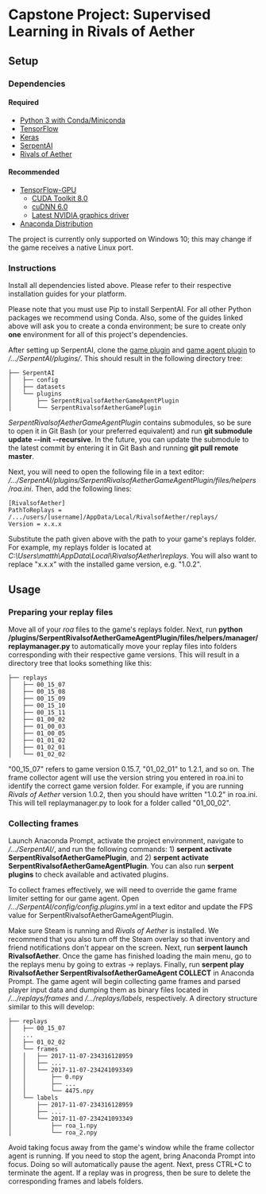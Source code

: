 
<h1>Capstone Project: Supervised Learning in Rivals of Aether </h1>

<h2>Setup</h2>

<h3>Dependencies</h3>

<h4>Required</h4>

- [Python 3 with Conda/Miniconda](https://conda.io/miniconda.html)
- [TensorFlow](https://www.tensorflow.org/install/install_windows#installing_with_anaconda)
- [Keras](https://keras.io/#installation)
- [SerpentAI](https://github.com/SerpentAI/SerpentAI/wiki/Windows-Installation-Guide)
- [Rivals of Aether](http://www.rivalsofaether.com/)

<h4>Recommended</h4>

- [TensorFlow-GPU](https://www.tensorflow.org/install/install_windows#requirements_to_run_tensorflow_with_gpu_support)
  - [CUDA Toolkit 8.0](http://docs.nvidia.com/cuda/cuda-installation-guide-microsoft-windows/)
  - [cuDNN 6.0](https://developer.nvidia.com/cudnn)
  - [Latest NVIDIA graphics driver](http://www.nvidia.com/Download/index.aspx)
- [Anaconda Distribution](https://www.anaconda.com/download/)

The project is currently only supported on Windows 10; this may change if the game receives a native Linux port.
  
<h3>Instructions</h3>

Install all dependencies listed above. Please refer to their respective installation guides for your platform.

Please note that you must use Pip to install SerpentAI. For all other Python packages we recommend using Conda. Also, some of the guides linked above will ask you to create a conda environment; be sure to create only **one** environment for all of this project's dependencies.

After setting up SerpentAI, clone the [game plugin](https://github.com/ContentsMayBeHot/SerpentRivalsofAetherGamePlugin) and [game agent plugin](https://github.com/ContentsMayBeHot/SerpentRivalsofAetherGameAgentPlugin) to _/.../SerpentAI/plugins/_. This should result in the following directory tree:
```
├── SerpentAI
│   ├── config
│   ├── datasets
│   └── plugins
│       ├── SerpentRivalsofAetherGameAgentPlugin
│       └── SerpentRivalsofAetherGamePlugin
```

_SerpentRivalsofAetherGameAgentPlugin_ contains submodules, so be sure to open it in Git Bash (or your preferred equivalent) and run **git submodule update --init --recursive**. In the future, you can update the submodule to the latest commit by entering it in Git Bash and running **git pull remote master**.

Next, you will need to open the following file in a text editor: _/.../SerpentAI/plugins/SerpentRivalsofAetherGameAgentPlugin/files/helpers/roa.ini_. Then, add the following lines:

```
[RivalsofAether]
PathToReplays = /.../users/[username]/AppData/Local/RivalsofAether/replays/
Version = x.x.x
```

Substitute the path given above with the path to your game's replays folder. For example, my replays folder is located at _C:\Users\matth\AppData\Local\RivalsofAether\replays_. You will also want to replace "x.x.x" with the installed game version, e.g. "1.0.2".

<h2>Usage</h2>

<h3>Preparing your replay files</h3>

Move all of your _roa_ files to the game's replays folder. Next, run **python /plugins/SerpentRivalsofAetherGameAgentPlugin/files/helpers/manager/replaymanager.py** to automatically move your replay files into folders corresponding with their respective game versions. This will result in a directory tree that looks something like this:

```
├── replays
│   ├── 00_15_07
│   ├── 00_15_08
│   ├── 00_15_09
│   ├── 00_15_10
│   ├── 00_15_11
│   ├── 01_00_02
│   ├── 01_00_03
│   ├── 01_00_05
│   ├── 01_01_02
│   ├── 01_02_01
│   └── 01_02_02
```

"00_15_07" refers to game version 0.15.7, "01_02_01" to 1.2.1, and so on. The frame collector agent will use the version string you entered in roa.ini to identify the correct game version folder. For example, if you are running _Rivals of Aether_ version 1.0.2, then you should have written "1.0.2" in roa.ini. This will tell replaymanager.py to look for a folder called "01_00_02".

<h3>Collecting frames</h3>

Launch Anaconda Prompt, activate the project environment, navigate to _/.../SerpentAI/_, and run the following commands: 1) **serpent activate SerpentRivalsofAetherGamePlugin**, and 2) **serpent activate SerpentRivalsofAetherGameAgentPlugin**. You can also run **serpent plugins** to check available and activated plugins.

To collect frames effectively, we will need to override the game frame limiter setting for our game agent. Open _/.../SerpentAI/config/config.plugins.yml_ in a text editor and update the FPS value for SerpentRivalsofAetherGameAgentPlugin.

Make sure Steam is running and _Rivals of Aether_ is installed. We recommend that you also turn off the Steam overlay so that inventory and friend notifications don't appear on the screen. Next, run **serpent launch RivalsofAether**. Once the game has finished loading the main menu, go to the replays menu by going to extras -> replays. Finally, run **serpent play RivalsofAether SerpentRivalsofAetherGameAgent COLLECT** in Anaconda Prompt. The game agent will begin collecting game frames and parsed player input data and dumping them as binary files located in _/.../replays/frames_ and _/.../replays/labels_, respectively. A directory structure similar to this will develop:

```
├── replays
│   ├── 00_15_07
│   ...
│   ├── 01_02_02
│   └── frames
│   │   ├── 2017-11-07-234316128959
│   │   ├── ...
│   │   └── 2017-11-07-234241093349
│   │       ├── 0.npy
│   │       ├── ...
│   │       └── 4475.npy
│   └── labels
│       ├── 2017-11-07-234316128959
│       ├── ...
│       └── 2017-11-07-234241093349
│           ├── roa_1.npy
│           └── roa_2.npy
```

Avoid taking focus away from the game's window while the frame collector agent is running. If you need to stop the agent, bring Anaconda Prompt into focus. Doing so will automatically pause the agent. Next, press CTRL+C to terminate the agent. If a replay was in progress, then be sure to delete the corresponding frames and labels folders.

